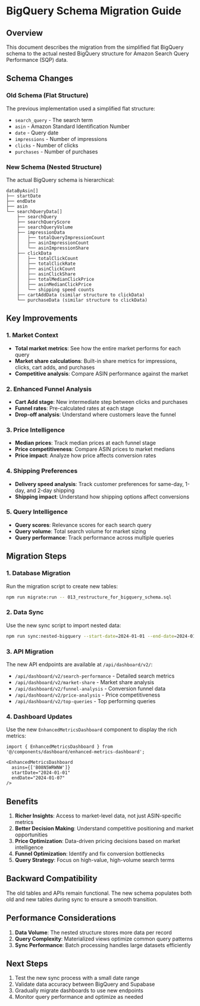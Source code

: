 # BigQuery Schema Migration Guide

## Overview

This document describes the migration from the simplified flat BigQuery schema to the actual nested BigQuery structure for Amazon Search Query Performance (SQP) data.

## Schema Changes

### Old Schema (Flat Structure)
The previous implementation used a simplified flat structure:
- `search_query` - The search term
- `asin` - Amazon Standard Identification Number
- `date` - Query date
- `impressions` - Number of impressions
- `clicks` - Number of clicks
- `purchases` - Number of purchases

### New Schema (Nested Structure)
The actual BigQuery schema is hierarchical:

```
dataByAsin[]
├── startDate
├── endDate
├── asin
└── searchQueryData[]
    ├── searchQuery
    ├── searchQueryScore
    ├── searchQueryVolume
    ├── impressionData
    │   ├── totalQueryImpressionCount
    │   ├── asinImpressionCount
    │   └── asinImpressionShare
    ├── clickData
    │   ├── totalClickCount
    │   ├── totalClickRate
    │   ├── asinClickCount
    │   ├── asinClickShare
    │   ├── totalMedianClickPrice
    │   ├── asinMedianClickPrice
    │   └── shipping speed counts
    ├── cartAddData (similar structure to clickData)
    └── purchaseData (similar structure to clickData)
```

## Key Improvements

### 1. Market Context
- **Total market metrics**: See how the entire market performs for each query
- **Market share calculations**: Built-in share metrics for impressions, clicks, cart adds, and purchases
- **Competitive analysis**: Compare ASIN performance against the market

### 2. Enhanced Funnel Analysis
- **Cart Add stage**: New intermediate step between clicks and purchases
- **Funnel rates**: Pre-calculated rates at each stage
- **Drop-off analysis**: Understand where customers leave the funnel

### 3. Price Intelligence
- **Median prices**: Track median prices at each funnel stage
- **Price competitiveness**: Compare ASIN prices to market medians
- **Price impact**: Analyze how price affects conversion rates

### 4. Shipping Preferences
- **Delivery speed analysis**: Track customer preferences for same-day, 1-day, and 2-day shipping
- **Shipping impact**: Understand how shipping options affect conversions

### 5. Query Intelligence
- **Query scores**: Relevance scores for each search query
- **Query volume**: Total search volume for market sizing
- **Query performance**: Track performance across multiple queries

## Migration Steps

### 1. Database Migration
Run the migration script to create new tables:
```bash
npm run migrate:run -- 013_restructure_for_bigquery_schema.sql
```

### 2. Data Sync
Use the new sync script to import nested data:
```bash
npm run sync:nested-bigquery --start-date=2024-01-01 --end-date=2024-01-07
```

### 3. API Migration
The new API endpoints are available at `/api/dashboard/v2/`:
- `/api/dashboard/v2/search-performance` - Detailed search metrics
- `/api/dashboard/v2/market-share` - Market share analysis
- `/api/dashboard/v2/funnel-analysis` - Conversion funnel data
- `/api/dashboard/v2/price-analysis` - Price competitiveness
- `/api/dashboard/v2/top-queries` - Top performing queries

### 4. Dashboard Updates
Use the new `EnhancedMetricsDashboard` component to display the rich metrics:
```tsx
import { EnhancedMetricsDashboard } from '@/components/dashboard/enhanced-metrics-dashboard';

<EnhancedMetricsDashboard 
  asins={['B08N5WRWNW']}
  startDate="2024-01-01"
  endDate="2024-01-07"
/>
```

## Benefits

1. **Richer Insights**: Access to market-level data, not just ASIN-specific metrics
2. **Better Decision Making**: Understand competitive positioning and market opportunities
3. **Price Optimization**: Data-driven pricing decisions based on market intelligence
4. **Funnel Optimization**: Identify and fix conversion bottlenecks
5. **Query Strategy**: Focus on high-value, high-volume search terms

## Backward Compatibility

The old tables and APIs remain functional. The new schema populates both old and new tables during sync to ensure a smooth transition.

## Performance Considerations

1. **Data Volume**: The nested structure stores more data per record
2. **Query Complexity**: Materialized views optimize common query patterns
3. **Sync Performance**: Batch processing handles large datasets efficiently

## Next Steps

1. Test the new sync process with a small date range
2. Validate data accuracy between BigQuery and Supabase
3. Gradually migrate dashboards to use new endpoints
4. Monitor query performance and optimize as needed